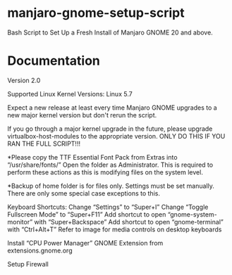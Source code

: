 # manjaro-gnome-setup-script
Bash Script to Set Up a Fresh Install of Manjaro GNOME 20 and above.


# Documentation

Version 2.0

Supported Linux Kernel Versions: Linux 5.7

Expect a new release at least every time Manjaro GNOME upgrades to a new major kernel version but don't rerun the script.

If you go through a major kernel upgrade in the future, please upgrade virtualbox-host-modules to the appropriate version. ONLY DO THIS IF YOU RAN THE FULL SCRIPT!!!

*Please copy the TTF Essential Font Pack from Extras into “/usr/share/fonts/” Open the folder as Administrator. This is required to perform these actions as this is modifying files on the system level.

*Backup of home folder is for files only. Settings must be set manually. There are only some special case exceptions to this.

Keyboard Shortcuts:
Change “Settings” to “Super+I”
Change “Toggle Fullscreen Mode” to “Super+F11”
Add shortcut to open “gnome-system-monitor” with “Super+Backspace”
Add shortcut to open “gnome-terminal” with “Ctrl+Alt+T”
Refer to image for media controls on desktop keyboards

Install “CPU Power Manager” GNOME Extension from extensions.gnome.org

Setup Firewall
